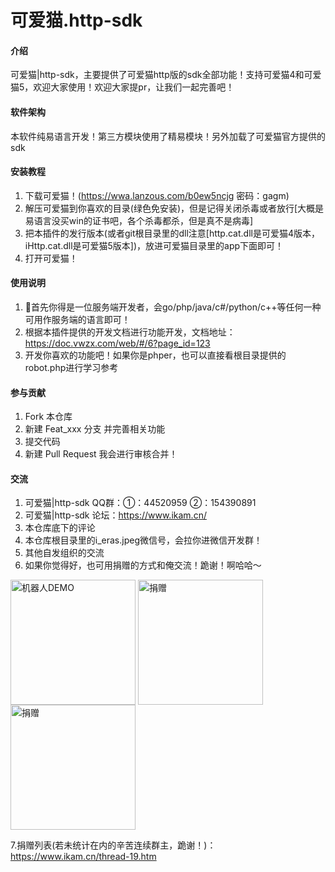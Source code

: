 # 可爱猫.http-sdk

#### 介绍
可爱猫|http-sdk，主要提供了可爱猫http版的sdk全部功能！支持可爱猫4和可爱猫5，欢迎大家使用！欢迎大家提pr，让我们一起完善吧！

#### 软件架构
本软件纯易语言开发！第三方模块使用了精易模块！另外加载了可爱猫官方提供的sdk


#### 安装教程

1.  下载可爱猫！(https://wwa.lanzous.com/b0ew5ncjg 密码：gagm)
2.  解压可爱猫到你喜欢的目录(绿色免安装)，但是记得关闭杀毒或者放行[大概是易语言没买win的证书吧，各个杀毒都杀，但是真不是病毒]
3.  把本插件的发行版本(或者git根目录里的dll注意[http.cat.dll是可爱猫4版本，iHttp.cat.dll是可爱猫5版本])，放进可爱猫目录里的app下面即可！
4.  打开可爱猫！

#### 使用说明

1.  首先你得是一位服务端开发者，会go/php/java/c#/python/c++等任何一种可用作服务端的语言即可！
2.  根据本插件提供的开发文档进行功能开发，文档地址：https://doc.vwzx.com/web/#/6?page_id=123
3.  开发你喜欢的功能吧！如果你是phper，也可以直接看根目录提供的robot.php进行学习参考

#### 参与贡献

1.  Fork 本仓库
2.  新建 Feat_xxx 分支 并完善相关功能
3.  提交代码
4.  新建 Pull Request 我会进行审核合并！


#### 交流

1.  可爱猫|http-sdk QQ群：①：44520959 ②：154390891
2.  可爱猫|http-sdk 论坛：https://www.ikam.cn/
3.  本仓库底下的评论
4.  本仓库根目录里的i_eras.jpeg微信号，会拉你进微信开发群！
5.  其他自发组织的交流
6.  如果你觉得好，也可用捐赠的方式和俺交流！跪谢！啊哈哈～
<img src="//gitee.com/ikam/http-sdk/raw/master/i_eras.jpeg" width = "200" alt="机器人DEMO" align=center />
<img src="//gitee.com/ikam/http-sdk/raw/master/IMG_3605.JPG" width = "200" alt="捐赠" align=center />
<img src="//gitee.com/ikam/http-sdk/raw/master/IMG_3606.JPG" width = "200" alt="捐赠" align=center />

7.捐赠列表(若未统计在内的辛苦连续群主，跪谢！)：https://www.ikam.cn/thread-19.htm
